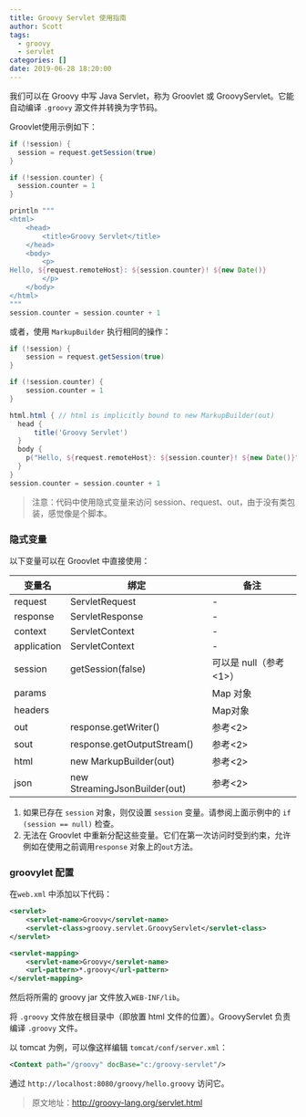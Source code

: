 ```yaml
---
title: Groovy Servlet 使用指南
author: Scott
tags:
  - groovy
  - servlet
categories: []
date: 2019-06-28 18:20:00
---
```

我们可以在 Groovy 中写 Java Servlet，称为 Groovlet 或 GroovyServlet。它能自动编译 `.groovy` 源文件并转换为字节码。

Groovlet使用示例如下：
```groovy
if (!session) {
  session = request.getSession(true)
}

if (!session.counter) {
  session.counter = 1
}

println """
<html>
    <head>
        <title>Groovy Servlet</title>
    </head>
    <body>
        <p>
Hello, ${request.remoteHost}: ${session.counter}! ${new Date()}
        </p>
    </body>
</html>
"""
session.counter = session.counter + 1
```
或者，使用 `MarkupBuilder` 执行相同的操作：
```groovy
if (!session) {
    session = request.getSession(true)
}

if (!session.counter) {
    session.counter = 1
}

html.html { // html is implicitly bound to new MarkupBuilder(out)
  head {
      title('Groovy Servlet')
  }
  body {
    p("Hello, ${request.remoteHost}: ${session.counter}! ${new Date()}")
  }
}
session.counter = session.counter + 1
```
> 注意：代码中使用隐式变量来访问 session、request、out，由于没有类包装，感觉像是个脚本。

### 隐式变量
以下变量可以在 Groovlet 中直接使用：

|变量名|	绑定	|备注|
|---|---|---|
|request|ServletRequest|-|
|response|ServletResponse|-|
|context|ServletContext|-|
|application|ServletContext|-|
|session|getSession(false)|可以是 null（参考<1>）|
|params||Map 对象|
|headers||Map对象|
|out|	response.getWriter()|参考<2>|
|sout|response.getOutputStream()|参考<2>|
|html|new MarkupBuilder(out)|参考<2>|
|json|new StreamingJsonBuilder(out)|参考<2>|

1. 如果已存在 `session` 对象，则仅设置 `session` 变量。请参阅上面示例中的 `if (session == null)` 检查。
2. 无法在 Groovlet 中重新分配这些变量。它们在第一次访问时受到约束，允许例如在使用之前调用`response` 对象上的`out`方法。

### groovylet 配置
在`web.xml` 中添加以下代码：
```xml
<servlet>
    <servlet-name>Groovy</servlet-name>
    <servlet-class>groovy.servlet.GroovyServlet</servlet-class>
</servlet>

<servlet-mapping>
    <servlet-name>Groovy</servlet-name>
    <url-pattern>*.groovy</url-pattern>
</servlet-mapping>
```
然后将所需的 groovy jar 文件放入`WEB-INF/lib`。

将 `.groovy` 文件放在根目录中（即放置 html 文件的位置）。GroovyServlet 负责编译 `.groovy` 文件。

以 tomcat 为例，可以像这样编辑 `tomcat/conf/server.xml`：
```xml
<Context path="/groovy" docBase="c:/groovy-servlet"/>
```
通过 `http://localhost:8080/groovy/hello.groovy` 访问它。

> 原文地址：http://groovy-lang.org/servlet.html